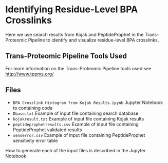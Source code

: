 # Identifying Residue-Level BPA Crosslinks
Here we use search results from Kojak and PeptideProphet in the Trans-Proteomic Pipeline to identify and visualize residue-level BPA crosslinks.
## Trans-Proteomic Pipeline Tools Used
For more information on the Trans-Proteomic Pipeline tools used see http://www.tppms.org/
## Files
+ `BPA Crosslink Histogram from Kojak Results.ipynb` Jupyter Notebook to containing code
+ `Dbase.txt` Example of input file containing search database
+ `kojakresult.txt` Example of input file containing Kojak results
+ `peptideprophetresults.csv` Example of input file containing PeptideProphet validated results
+ `senserror.csv` Example of input file containing PeptideProphet sensitivity error table
  
How to generate each of the input files is described in the Jupyter Notebook
